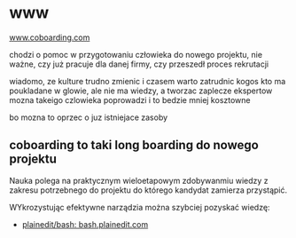 # www
www.coboarding.com




chodzi o pomoc w przygotowaniu człowieka do nowego projektu, nie ważne, czy już pracuje dla danej firmy, czy przeszedł proces rekrutacji

wiadomo, ze kulture trudno zmienic i czasem warto zatrudnic kogos kto ma poukladane w glowie, ale nie ma wiedzy, a tworzac zaplecze ekspertow mozna takeigo czlowieka poprowadzi i to bedzie mniej kosztowne

bo mozna to oprzec o juz istniejace zasoby

## coboarding to taki long boarding do nowego projektu


Nauka polega na praktycznym wieloetapowym zdobywanmiu wiedzy z zakresu potrzebnego do projektu do którego kandydat zamierza przystąpić.

WYkrozystując efektywne narządzia można szybciej pozyskać wiedzę:
+ [plainedit/bash: bash.plainedit.com](https://github.com/plainedit/bash)
